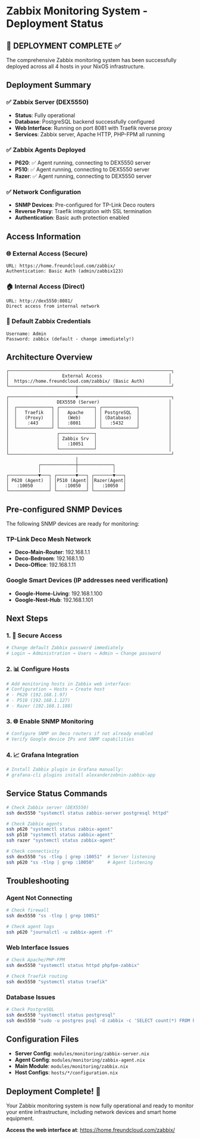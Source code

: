 # Zabbix Monitoring System - Deployment Status

## 🎉 DEPLOYMENT COMPLETE ✅

The comprehensive Zabbix monitoring system has been successfully deployed across all 4 hosts in your NixOS infrastructure.

## Deployment Summary

### ✅ Zabbix Server (DEX5550)
- **Status**: Fully operational
- **Database**: PostgreSQL backend successfully configured
- **Web Interface**: Running on port 8081 with Traefik reverse proxy
- **Services**: Zabbix server, Apache HTTP, PHP-FPM all running

### ✅ Zabbix Agents Deployed
- **P620**: ✅ Agent running, connecting to DEX5550 server
- **P510**: ✅ Agent running, connecting to DEX5550 server  
- **Razer**: ✅ Agent running, connecting to DEX5550 server

### ✅ Network Configuration
- **SNMP Devices**: Pre-configured for TP-Link Deco routers
- **Reverse Proxy**: Traefik integration with SSL termination
- **Authentication**: Basic auth protection enabled

## Access Information

### 🌐 External Access (Secure)
```
URL: https://home.freundcloud.com/zabbix/
Authentication: Basic Auth (admin/zabbix123)
```

### 🏠 Internal Access (Direct)
```
URL: http://dex5550:8081/
Direct access from internal network
```

### 🔐 Default Zabbix Credentials
```
Username: Admin
Password: zabbix (default - change immediately!)
```

## Architecture Overview

```
┌─────────────────────────────────────────────────────────────┐
│                    External Access                         │
│  https://home.freundcloud.com/zabbix/ (Basic Auth)         │
└─────────────────────────┬───────────────────────────────────┘
                          │
┌─────────────────────────▼───────────────────────────────────┐
│                  DEX5550 (Server)                          │
│  ┌─────────────┐ ┌─────────────┐ ┌─────────────┐           │
│  │   Traefik   │ │   Apache    │ │ PostgreSQL  │           │
│  │   (Proxy)   │ │   (Web)     │ │ (Database)  │           │
│  │    :443     │ │   :8081     │ │   :5432     │           │
│  └─────────────┘ └─────────────┘ └─────────────┘           │
│                  ┌─────────────┐                           │
│                  │ Zabbix Srv  │                           │
│                  │   :10051    │                           │
│                  └─────────────┘                           │
└─────────────────────────────────────────────────────────────┘
                          │
            ┌─────────────┼─────────────┐
            │             │             │
┌───────────▼───┐ ┌───────▼───┐ ┌───────▼───┐
│ P620 (Agent)  │ │P510 (Agent│ │Razer(Agent│
│   :10050      │ │   :10050  │ │   :10050  │
└───────────────┘ └───────────┘ └───────────┘
```

## Pre-configured SNMP Devices

The following SNMP devices are ready for monitoring:

### TP-Link Deco Mesh Network
- **Deco-Main-Router**: 192.168.1.1
- **Deco-Bedroom**: 192.168.1.10  
- **Deco-Office**: 192.168.1.11

### Google Smart Devices (IP addresses need verification)
- **Google-Home-Living**: 192.168.1.100
- **Google-Nest-Hub**: 192.168.1.101

## Next Steps

### 1. 🔑 Secure Access
```bash
# Change default Zabbix password immediately
# Login → Administration → Users → Admin → Change password
```

### 2. 📊 Configure Hosts
```bash
# Add monitoring hosts in Zabbix web interface:
# Configuration → Hosts → Create host
# - P620 (192.168.1.97)
# - P510 (192.168.1.127)  
# - Razer (192.168.1.188)
```

### 3. 🌐 Enable SNMP Monitoring
```bash
# Configure SNMP on Deco routers if not already enabled
# Verify Google device IPs and SNMP capabilities
```

### 4. 📈 Grafana Integration
```bash
# Install Zabbix plugin in Grafana manually:
# grafana-cli plugins install alexanderzobnin-zabbix-app
```

## Service Status Commands

```bash
# Check Zabbix server (DEX5550)
ssh dex5550 "systemctl status zabbix-server postgresql httpd"

# Check Zabbix agents
ssh p620 "systemctl status zabbix-agent"
ssh p510 "systemctl status zabbix-agent"  
ssh razer "systemctl status zabbix-agent"

# Check connectivity
ssh dex5550 "ss -tlnp | grep :10051"  # Server listening
ssh p620 "ss -tlnp | grep :10050"     # Agent listening
```

## Troubleshooting

### Agent Not Connecting
```bash
# Check firewall
ssh dex5550 "ss -tlnp | grep 10051"

# Check agent logs
ssh p620 "journalctl -u zabbix-agent -f"
```

### Web Interface Issues
```bash
# Check Apache/PHP-FPM
ssh dex5550 "systemctl status httpd phpfpm-zabbix"

# Check Traefik routing
ssh dex5550 "systemctl status traefik"
```

### Database Issues
```bash
# Check PostgreSQL
ssh dex5550 "systemctl status postgresql"
ssh dex5550 "sudo -u postgres psql -d zabbix -c 'SELECT count(*) FROM hosts;'"
```

## Configuration Files

- **Server Config**: `modules/monitoring/zabbix-server.nix`
- **Agent Config**: `modules/monitoring/zabbix-agent.nix`
- **Main Module**: `modules/monitoring/zabbix.nix`
- **Host Configs**: `hosts/*/configuration.nix`

## Deployment Complete! 🚀

Your Zabbix monitoring system is now fully operational and ready to monitor your entire infrastructure, including network devices and smart home equipment.

**Access the web interface at**: https://home.freundcloud.com/zabbix/